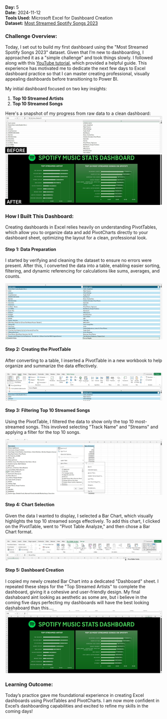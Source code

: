 **Day:** 5  
**Date:** 2024-11-12  
**Tools Used:** Microsoft Excel for Dashboard Creation  
**Dataset:** [Most Streamed Spotify Songs 2023](https://www.kaggle.com/datasets/nelgiriyewithana/top-spotify-songs-2023)

### Challenge Overview:
Today, I set out to build my first dashboard using the "Most Streamed Spotify Songs 2023" dataset. Given that I’m new to dashboarding, I approached it as a "simple challenge" and took things slowly. I followed along with this [YouTube tutorial](https://www.youtube.com/watch?v=MTlQvyNQ3PM), which provided a helpful guide. This experience has motivated me to dedicate the next few days to Excel dashboard practice so that I can master creating professional, visually appealing dashboards before transitioning to Power BI. 

My initial dashboard focused on two key insights:  
1. **Top 10 Streamed Artists**  
2. **Top 10 Streamed Songs**  

Here's a snapshot of my progress from raw data to a clean dashboard:  
![Before and After](https://github.com/ShafiiRJuma/30-Days-Challenge-Data-Analysis/blob/main/DayFiveScreenshots/BEFORE%20(1).jpg)

### How I Built This Dashboard:
Creating dashboards in Excel relies heavily on understanding PivotTables, which allow you to organize data and add PivotCharts directly to your dashboard sheet, optimizing the layout for a clean, professional look.

#### **Step 1: Data Preparation**
I started by verifying and cleaning the dataset to ensure no errors were present. After this, I converted the data into a table, enabling easier sorting, filtering, and dynamic referencing for calculations like sums, averages, and counts.

![Dataset as Table](https://github.com/ShafiiRJuma/30-Days-Challenge-Data-Analysis/blob/main/DayFiveScreenshots/SPTable.jpg)

#### **Step 2: Creating the PivotTable**
After converting to a table, I inserted a PivotTable in a new workbook to help organize and summarize the data effectively.

![Pivot Table](https://github.com/ShafiiRJuma/30-Days-Challenge-Data-Analysis/blob/main/DayFiveScreenshots/SPPivotTable.jpg)

#### **Step 3: Filtering Top 10 Streamed Songs**
Using the PivotTable, I filtered the data to show only the top 10 most-streamed songs. This involved selecting "Track Name" and "Streams" and applying a filter for the top 10 songs.

![Filter Top 10 Songs](https://github.com/ShafiiRJuma/30-Days-Challenge-Data-Analysis/blob/main/DayFiveScreenshots/SPFilterTop10.jpg)

#### **Step 4: Chart Selection**
Given the data I wanted to display, I selected a Bar Chart, which visually highlights the top 10 streamed songs effectively. To add this chart, I clicked on the PivotTable, went to "Pivot Table Analyze," and then chose a Bar Chart format.

![Choosing Chart Type](https://github.com/ShafiiRJuma/30-Days-Challenge-Data-Analysis/blob/main/DayFiveScreenshots/SPAnalyzePivotTable.jpg)

#### **Step 5: Dashboard Creation**
I copied my newly created Bar Chart into a dedicated "Dashboard" sheet. I repeated these steps for the "Top Streamed Artists" to complete the dashboard, giving it a cohesive and user-friendly design.
My final dashaboard aint looking as aesthetic as some are, but i believe in the coming five days perfecting my dashboards will have the best looking dashaboard than this.... 
![Final](https://github.com/ShafiiRJuma/30-Days-Challenge-Data-Analysis/blob/main/DayFiveScreenshots/SPDashboard.jpg)

### **Learning Outcome:**
Today’s practice gave me foundational experience in creating Excel dashboards using PivotTables and PivotCharts. I am now more confident in Excel’s dashboarding capabilities and excited to refine my skills in the coming days!
